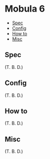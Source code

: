 # Mobula 6

- [Spec](#spec)
- [Config](#config)
- [How to](#how-to)
- [Misc](#misc)

## Spec

(T. B. D.)

## Config

(T. B. D.)

## How to

(T. B. D.)

## Misc

(T. B. D.)
